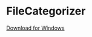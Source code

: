 # FileCategorizer

[Download for Windows](https://github.com/johnfrancis-maybe-i-am/FileCategorizer/releases/download/windows/FileCategorizer.exe)
